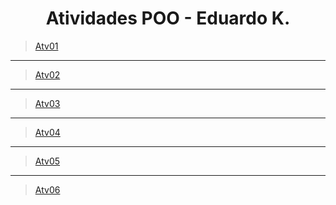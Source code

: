 
<h1 align = "center">Atividades POO - Eduardo K.</h1>

> [Atv01](https://github.com/DUDUKorte/POO/tree/main/POO/Atividades/Notebooks/Atv01)
<hr>

> [Atv02](https://github.com/DUDUKorte/POO/tree/main/POO/Atividades/Notebooks/Atv02)
<hr>

>[Atv03](link)
<hr>

>[Atv04](link)
<hr>

>[Atv05](link)
<hr>

>[Atv06](link)
